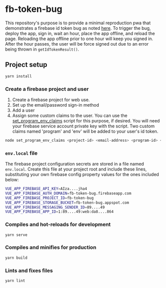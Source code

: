 # fb-token-bug

This repository's purpose is to provide a minimal reproduction pwa that demonstrates a firebase id token bug as noted [here](https://github.com/firebase/firebase-js-sdk/issues/5813). To trigger the bug, deploy the app, sign in, wait an hour, place the app offline, and reload the page. Reloading the app offline prior to one hour will keep you signed in. After the hour passes, the user will be force signed out due to an error being thrown in `getIdTokenResult()`.

## Project setup

```sh
yarn install
```

### Create a firebase project and user

1. Create a firebase project for web use.
2. Set up the email/password sign-in method
3. Add a user
4. Assign some custom claims to the user. You can use the [set_program_env_claims](.\firebase\set_program_env_claims.js) script for this purpose, if desired. You will need your firebase service account private key with the script. Two custom claims named 'program' and 'env' will be added to your user's id token.

```sh
node set_program_env_claims <project-id> <email-address> <program-id> <env>
```

### `env.local` file

The firebase project configuration secrets are stored in a file named `env.local`. Create this file at your project root and include these lines, substituting your own firebase config property values for the ones included below:

```sh
VUE_APP_FIREBASE_API_KEY=AIza....jha4
VUE_APP_FIREBASE_AUTH_DOMAIN=fb-token-bug.firebaseapp.com
VUE_APP_FIREBASE_PROJECT_ID=fb-token-bug
VUE_APP_FIREBASE_STORAGE_BUCKET=fb-token-bug.appspot.com
VUE_APP_FIREBASE_MESSAGING_SENDER_ID=89....49
VUE_APP_FIREBASE_APP_ID=1:89....49:web:da8....864
```

### Compiles and hot-reloads for development

```sh
yarn serve
```

### Compiles and minifies for production

```sh
yarn build
```

### Lints and fixes files

```sh
yarn lint
```
